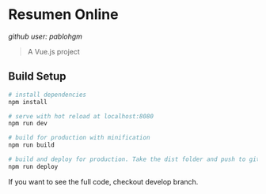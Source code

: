# Resumen Online

_github user: pablohgm_


> A Vue.js project

## Build Setup

``` bash
# install dependencies
npm install

# serve with hot reload at localhost:8080
npm run dev

# build for production with minification
npm run build

# build and deploy for production. Take the dist folder and push to github pages master branch
npm run deploy
```

If you want to see the full code, checkout develop branch.


